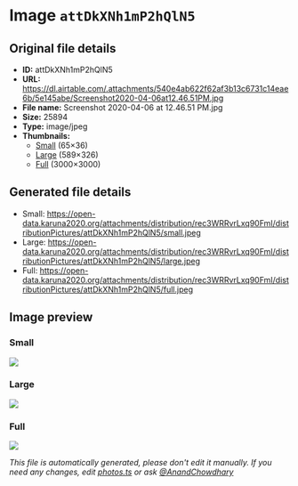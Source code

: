 # Image `attDkXNh1mP2hQlN5`

## Original file details

- **ID:** attDkXNh1mP2hQlN5
- **URL:** https://dl.airtable.com/.attachments/540e4ab622f62af3b13c6731c14eae6b/5e145abe/Screenshot2020-04-06at12.46.51PM.jpg
- **File name:** Screenshot 2020-04-06 at 12.46.51 PM.jpg
- **Size:** 25894
- **Type:** image/jpeg
- **Thumbnails:**
  - [Small](https://dl.airtable.com/.attachmentThumbnails/4e071cce986099a00fa50cb8661c3af3/111d8415) (65×36)
  - [Large](https://dl.airtable.com/.attachmentThumbnails/3469471264eb41d63ae307dec10c5816/5262dabf) (589×326)
  - [Full](https://dl.airtable.com/.attachmentThumbnails/5ad02b9db8d77359fdd0425ce752ce9e/d5dd61a3) (3000×3000)

## Generated file details

- Small: https://open-data.karuna2020.org/attachments/distribution/rec3WRRvrLxq90FmI/distributionPictures/attDkXNh1mP2hQlN5/small.jpeg
- Large: https://open-data.karuna2020.org/attachments/distribution/rec3WRRvrLxq90FmI/distributionPictures/attDkXNh1mP2hQlN5/large.jpeg
- Full: https://open-data.karuna2020.org/attachments/distribution/rec3WRRvrLxq90FmI/distributionPictures/attDkXNh1mP2hQlN5/full.jpeg

## Image preview

### Small

![](https://open-data.karuna2020.org/attachments/distribution/rec3WRRvrLxq90FmI/distributionPictures/attDkXNh1mP2hQlN5/small.jpeg)

### Large

![](https://open-data.karuna2020.org/attachments/distribution/rec3WRRvrLxq90FmI/distributionPictures/attDkXNh1mP2hQlN5/large.jpeg)

### Full

![](https://open-data.karuna2020.org/attachments/distribution/rec3WRRvrLxq90FmI/distributionPictures/attDkXNh1mP2hQlN5/full.jpeg)

_This file is automatically generated, please don't edit it manually. If you need any changes, edit [photos.ts](/photos.ts) or ask [@AnandChowdhary](https://github.com/AnandChowdhary)_
